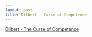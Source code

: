 ```yaml
---
layout: post
title: Dilbert - Curse of Competence
---
```

[Dilbert - The Curse of Competence](http://dilbert.com/strip/2008-09-13)

